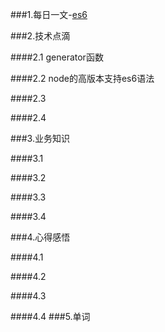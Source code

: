 ###1.每日一文-[es6](http://es6.ruanyifeng.com/#docs/function)

###2.技术点滴

####2.1 generator函数

####2.2 node的高版本支持es6语法

####2.3

####2.4

###3.业务知识

####3.1

####3.2

####3.3

####3.4

###4.心得感悟

####4.1

####4.2

####4.3

####4.4
###5.单词
